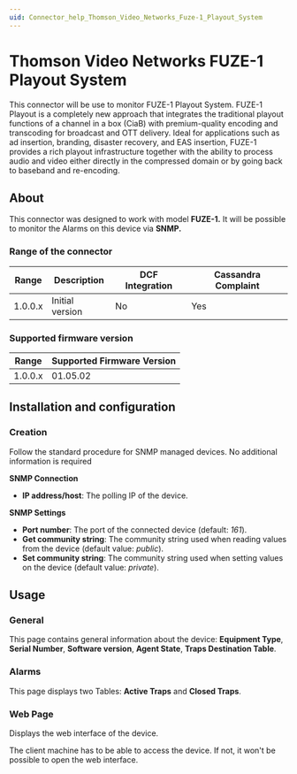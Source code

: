 ```yaml
---
uid: Connector_help_Thomson_Video_Networks_Fuze-1_Playout_System
---
```


# Thomson Video Networks FUZE-1 Playout System

This connector will be use to monitor FUZE-1 Playout System. FUZE-1 Playout is a completely new approach that integrates the traditional playout functions of a channel in a box (CiaB) with premium-quality encoding and transcoding for broadcast and OTT delivery. Ideal for applications such as ad insertion, branding, disaster recovery, and EAS insertion, FUZE-1 provides a rich playout infrastructure together with the ability to process audio and video either directly in the compressed domain or by going back to baseband and re-encoding.

## About

This connector was designed to work with model **FUZE-1.** It will be possible to monitor the Alarms on this device via **SNMP.**

### Range of the connector

| Range     | Description     | DCF Integration     | Cassandra Complaint     |
|------------------|-----------------|---------------------|-------------------------|
| 1.0.0.x          | Initial version | No                  | Yes                     |

### Supported firmware version

| Range | Supported Firmware Version |
|------------------|-----------------------------|
| 1.0.0.x          | 01.05.02                    |

## Installation and configuration

### Creation

Follow the standard procedure for SNMP managed devices. No additional information is required

**SNMP Connection**

- **IP address/host**: The polling IP of the device.

**SNMP Settings**

- **Port number**: The port of the connected device (default: *161*).
- **Get community string**: The community string used when reading values from the device (default value: *public*).
- **Set community string**: The community string used when setting values on the device (default value: *private*).

## Usage

### General

This page contains general information about the device: **Equipment Type**, **Serial Number**, **Software version**, **Agent State**, **Traps Destination Table**.

### Alarms

This page displays two Tables: **Active Traps** and **Closed Traps**.

### Web Page

Displays the web interface of the device.

The client machine has to be able to access the device. If not, it won't be possible to open the web interface.
